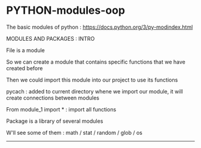 # PYTHON-modules-oop

The basic modules of python : https://docs.python.org/3/py-modindex.html

MODULES AND PACKAGES : INTRO

File is a module

So we can create a module that contains specific functions that we have created before

Then we could import this module into our project to use its functions

pycach : added to current directory whene we import our module, it will create connections between modules

From module_1 import * : import all functions

Package is a library of several modules

W'll see some of them : math / stat / random / glob / os

-----------------------------------------------------------------------------------------------------------
